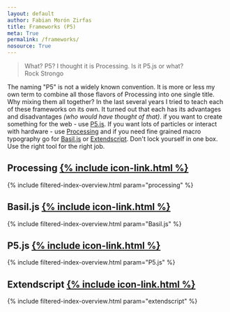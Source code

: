 ```yaml
---  
layout: default
author: Fabian Morón Zirfas
title: Frameworks (P5)
meta: True
permalink: /frameworks/
nosource: True
---  
```

> What? P5? I thought it is Processing. Is it P5.js or what?  
> Rock Strongo  

The naming "P5" is not a widely known convention. It is more or less my own term to combine all those flavors of Processing into one single title. Why mixing them all together? In the last several years I tried to teach each of these frameworks on its own. It turned out that each has its advantages and disadvantages _(who would have thought of that)_. if you want to create something for the web - use [P5.js](/gestalten-in-code/p5js). If you want lots of particles or interact with hardware - use [Processing](/gestalten-in-code/processing) and if you need fine grained macro typography go for [Basil.js](/gestalten-in-code/basiljs) or [Extendscript](/gestalten-in-code/extendscript). Don't lock yourself in one box. Use the right tool for the right job.  

## Processing [{% include icon-link.html %}]({{site.baseurl}}/processing)  

{% include filtered-index-overview.html param="processing" %}

## Basil.js [{% include icon-link.html %}]({{site.baseurl}}/basiljs)

{% include filtered-index-overview.html param="Basil.js" %}

## P5.js [{% include icon-link.html %}]({{site.baseurl}}/p5js)

{% include filtered-index-overview.html param="P5.js" %}

## Extendscript [{% include icon-link.html %}]({{site.baseurl}}/extendscript)

{% include filtered-index-overview.html param="extendscript" %}
